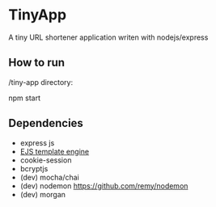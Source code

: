 # TinyApp 

A tiny URL shortener application writen with nodejs/express

## How to run

/tiny-app directory:

npm start 


## Dependencies
- express js
- [EJS template engine](https://ejs.co/)
- cookie-session
- bcryptjs
- (dev) mocha/chai
- (dev) nodemon https://github.com/remy/nodemon
- (dev) morgan